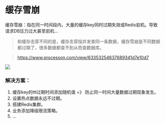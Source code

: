 # 缓存雪崩

缓存雪崩：指在同一时间段内，大量的缓存key同时过期失效或Redis宕机。导致请求DB压力过大甚至宕机...

> 和缓存击穿不同的是，缓存击穿指并发查同一条数据，缓存雪崩是不同数据都过期了，很多数据都查不到从而查数据库。

> https://www.processon.com/view/63353254637689341d7e10d7

![](images/redis-缓存雪崩.png)

### 解决方案：

1. 缓存key的ttl过期时间添加随机值 =》 防止同一时间大量数据过期现象发生。
2. 设置热点数据永远不过期。
3. 搭建Redis集群。
4. 业务添加降级限流策略。
5. ...